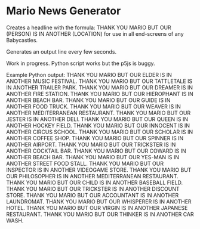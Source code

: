 # Mario News Generator

Creates a headline with the formula:
THANK YOU MARIO BUT OUR (PERSON) IS IN ANOTHER (LOCATION)
for use in all end-screens of any Babycastles.

Generates an output line every few seconds.


Work in progress. Python script works but the p5js is buggy.

Example Python output:
THANK YOU MARIO BUT OUR ELDER IS IN ANOTHER MUSIC FESTIVAL.
THANK YOU MARIO BUT OUR TATTLETALE IS IN ANOTHER TRAILER PARK.
THANK YOU MARIO BUT OUR DREAMER IS IN ANOTHER FIRE STATION.
THANK YOU MARIO BUT OUR HIEROPHANT IS IN ANOTHER BEACH BAR.
THANK YOU MARIO BUT OUR GUIDE IS IN ANOTHER FOOD TRUCK.
THANK YOU MARIO BUT OUR WEAVER IS IN ANOTHER MEDITERRANEAN RESTAURANT.
THANK YOU MARIO BUT OUR JESTER IS IN ANOTHER DELI.
THANK YOU MARIO BUT OUR QUEEN IS IN ANOTHER HOCKEY FIELD.
THANK YOU MARIO BUT OUR INNOCENT IS IN ANOTHER CIRCUS SCHOOL.
THANK YOU MARIO BUT OUR SCHOLAR IS IN ANOTHER COFFEE SHOP.
THANK YOU MARIO BUT OUR SPINNER IS IN ANOTHER AIRPORT.
THANK YOU MARIO BUT OUR TRICKSTER IS IN ANOTHER COCKTAIL BAR.
THANK YOU MARIO BUT OUR COWARD IS IN ANOTHER BEACH BAR.
THANK YOU MARIO BUT OUR YES-MAN IS IN ANOTHER STREET FOOD STALL.
THANK YOU MARIO BUT OUR INSPECTOR IS IN ANOTHER VIDEOGAME STORE.
THANK YOU MARIO BUT OUR PHILOSOPHER IS IN ANOTHER MEDITERRANEAN RESTAURANT.
THANK YOU MARIO BUT OUR CHILD IS IN ANOTHER BASEBALL FIELD.
THANK YOU MARIO BUT OUR TRICKSTER IS IN ANOTHER DISCOUNT STORE.
THANK YOU MARIO BUT OUR ACCOUNTANT IS IN ANOTHER LAUNDROMAT.
THANK YOU MARIO BUT OUR WHISPERER IS IN ANOTHER HOTEL.
THANK YOU MARIO BUT OUR VIRGIN IS IN ANOTHER JAPANESE RESTAURANT.
THANK YOU MARIO BUT OUR THINKER IS IN ANOTHER CAR WASH.

